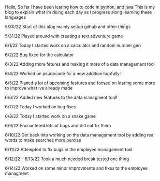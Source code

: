 Hello,
So far I have been learing how to code in python, and java
This is my blog to explain what im doing each day as I progress along learning these languages

5/30/22
Start of this blog mainly setiup github and other things

5/31/22
Played around with creating a text adventure game

6/1/22 
Today I started work on a calculator and random number gen

6/2/22 
Bug fixed for the calculator

6/3/22
Adding more fetures and making it more of a data management tool

6/4/22
Worked on psudocode for a new addition hopfully!

6/5/22
Planed a lot of opcoming features and focsed on learing some more to improve what ive already made

6/6/22 
Added new features to the data managment tool!

6/7/22
Today I worked on bug fixes

6/8/22
Today I started work on a snake game

6/9/22 
Encountered lots of bugs and did not fix them

6/10/22
Got back into working on the data management tool by adding real words to make searches more percise

6/11/22 
Attempted to fix bugs in the employee management tool

6/12/22 - 6/13/22
Took a much needed break tested one thing

6/14/22
Worked on some minor improvments and fixes to the employee managment
